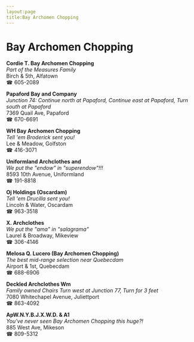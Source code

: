 ```yaml
---
layout:page
title:Bay Archomen Chopping
---
```

# Bay Archomen Chopping

**Cordie T. Bay Archomen Chopping**  
_Part of the Measures Family_  
Birch & 5th, Alfatown  
☎ 605-2089



**Papaford Bay and Company**  
_Junction 74: Continue north at Papaford, Continue east at Papaford, Turn south at Papaford_  
7369 Quail Ave, Papaford  
☎ 670-6691



**WH Bay Archomen Chopping**  
_Tell 'em Broderick sent you!_  
Lee & Meadow, Golfston  
☎ 416-3071



**Uniformland Archclothes and**  
_We put the "endow" in "superendow"!!!_  
8593 10th Avenue, Uniformland  
☎ 191-8818



**Oj Holdings (Oscardam)**  
_Tell 'em Drucilla sent you!_  
Lincoln & Water, Oscardam  
☎ 963-3518



**X. Archclothes**  
_We put the "ama" in "salagrama"_  
Laurel & Broadway, Mikeview  
☎ 306-4146



**Melosa Q. Lucero (Bay Archomen Chopping)**  
_The best mid-range selection near Quebecdam_  
Airport & 1st, Quebecdam  
☎ 688-6906



**Deckled Archclothes Wm**  
_Family owned Chairs 
Turn west at Junction 77, Turn for 3 feet_  
7080 Whitechapel Avenue, Juliettport  
☎ 863-4092



**ApW.N.Y.B.J.X.W.D. & A1**  
_You've never seen Bay Archomen Chopping this huge?!_  
885 West Ave, Mikeson  
☎ 809-5312



